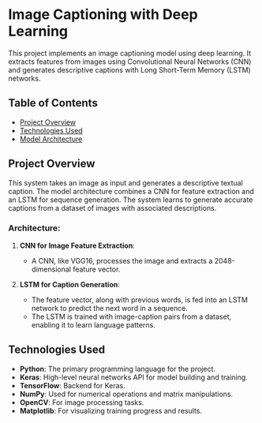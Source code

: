 # Image Captioning with Deep Learning

This project implements an image captioning model using deep learning. It extracts features from images using Convolutional Neural Networks (CNN) and generates descriptive captions with Long Short-Term Memory (LSTM) networks.

## Table of Contents
- [Project Overview](#project-overview)
- [Technologies Used](#technologies-used)
- [Model Architecture](#model-architecture)

## Project Overview

This system takes an image as input and generates a descriptive textual caption. The model architecture combines a CNN for feature extraction and an LSTM for sequence generation. The system learns to generate accurate captions from a dataset of images with associated descriptions.

### Architecture:
1. **CNN for Image Feature Extraction**:
   - A CNN, like VGG16, processes the image and extracts a 2048-dimensional feature vector.
   
2. **LSTM for Caption Generation**:
   - The feature vector, along with previous words, is fed into an LSTM network to predict the next word in a sequence.
   - The LSTM is trained with image-caption pairs from a dataset, enabling it to learn language patterns.

## Technologies Used

- **Python**: The primary programming language for the project.
- **Keras**: High-level neural networks API for model building and training.
- **TensorFlow**: Backend for Keras.
- **NumPy**: Used for numerical operations and matrix manipulations.
- **OpenCV**: For image processing tasks.
- **Matplotlib**: For visualizing training progress and results.
